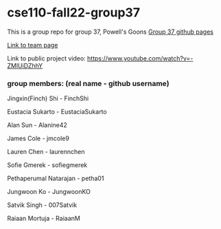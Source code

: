# cse110-fall22-group37
This is a group repo for group 37, Powell's Goons
[Group 37 github pages](https://cse110-fall22-group37.github.io/cse110-fall22-group37/)

[Link to team page](/admin/team.md)

Link to public project video: https://www.youtube.com/watch?v=-ZMlUiDZhhY

### group members: (real name - github username)

Jingxin(Finch) Shi - FinchShi

Eustacia Sukarto - EustaciaSukarto

Alan Sun         - Alanine42

James Cole       - jmcole9

Lauren Chen      - laurennchen

Sofie Gmerek     - sofiegmerek

Pethaperumal Natarajan - petha01

Jungwoon Ko      - JungwoonKO
 
Satvik Singh     - 007Satvik

Raiaan Mortuja - RaiaanM
